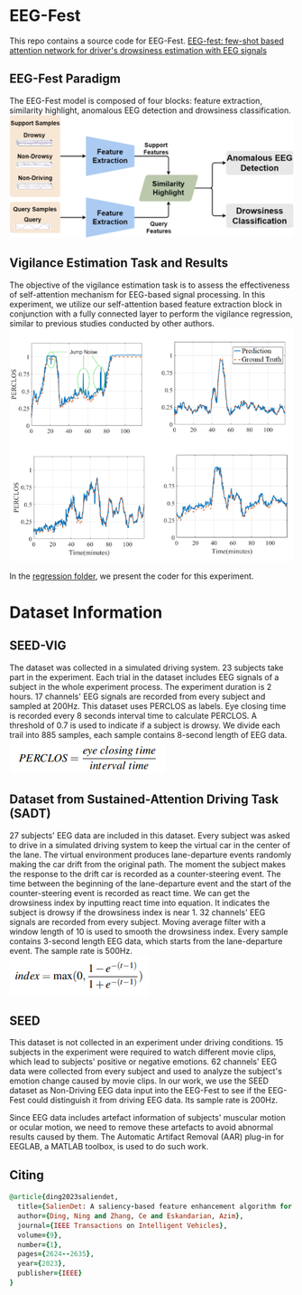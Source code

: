 # EEG-Fest
This repo contains a source code for EEG-Fest. [EEG-fest: few-shot based attention network for driver's drowsiness estimation with EEG signals](https://iopscience.iop.org/article/10.1088/2057-1976/ad0f3f/meta)

## EEG-Fest Paradigm
The EEG-Fest model is composed of four blocks: feature extraction, similarity  highlight, anomalous EEG detection and drowsiness  classification.
![Alt text](https://github.com/dingmike001/EEG-Fest/blob/main/img/Framework.png?raw=true)

## Vigilance Estimation Task and Results
The objective of the vigilance estimation task is to assess the effectiveness of self-attention mechanism for EEG-based signal processing. In this experiment, we utilize our self-attention based feature extraction block in conjunction with a fully connected layer to perform the vigilance regression, similar to previous studies conducted by other authors.
![val_res](https://github.com/dingmike001/EEG-Fest/blob/main/img/valience_result.png?raw=true)

In the [regression folder](https://github.com/dingmike001/EEG-Fest/tree/main/regression), we present the coder for this experiment.


# Dataset Information
## SEED-VIG
The dataset was collected in a simulated driving system. 23 subjects take part in the experiment. Each trial in the dataset includes EEG signals of a subject in the whole experiment process. The experiment duration is 2 hours. 17 channels' EEG signals are recorded from every subject and sampled at 200Hz. This dataset uses PERCLOS as labels. Eye closing time is recorded every 8 seconds interval time to calculate PERCLOS. A threshold of 0.7 is used to indicate if a subject is drowsy. We divide each trail into 885 samples, each sample contains 8-second length of EEG data.  
![perclos](https://github.com/dingmike001/EEG-Fest/blob/main/img/perclos.png?raw=true)

## Dataset from Sustained-Attention Driving Task (SADT)
27 subjects' EEG data are included in this dataset. Every subject was asked to drive in a simulated driving system to keep the virtual car in the center of the lane. The virtual environment produces lane-departure events randomly making the car drift from the original path. The moment the subject makes the response to the drift car is recorded as a counter-steering event. The time between the beginning of the lane-departure event and the start of the counter-steering event is recorded as react time. We can get the drowsiness index by inputting react time into equation. It indicates the subject is drowsy if the drowsiness index is near 1. 32 channels' EEG signals are recorded from every subject. Moving average filter with a window length of 10 is used to smooth the drowsiness index. Every sample contains 3-second length EEG data, which starts from the lane-departure event. The sample rate is 500Hz.  
![drowsy_index](https://github.com/dingmike001/EEG-Fest/blob/main/img/index.png?raw=true)

## SEED
This dataset is not collected in an experiment under driving conditions. 15 subjects in the experiment were required to watch different movie clips, which lead to subjects' positive or negative emotions. 62 channels' EEG data were collected from every subject and used to analyze the subject's emotion change caused by movie clips. In our work, we use the SEED dataset as Non-Driving EEG data input into the EEG-Fest to see if the EEG-Fest could distinguish it from driving EEG data. Its sample rate is 200Hz.

Since EEG data includes artefact information of subjects' muscular motion or ocular motion, we need to remove these artefacts to avoid abnormal results caused by them. The Automatic Artifact Removal (AAR) plug-in for EEGLAB, a MATLAB toolbox, is used to do such work.

## Citing
```ruby
@article{ding2023saliendet,
  title={SalienDet: A saliency-based feature enhancement algorithm for object detection for autonomous driving},
  author={Ding, Ning and Zhang, Ce and Eskandarian, Azim},
  journal={IEEE Transactions on Intelligent Vehicles},
  volume={9},
  number={1},
  pages={2624--2635},
  year={2023},
  publisher={IEEE}
}
```
